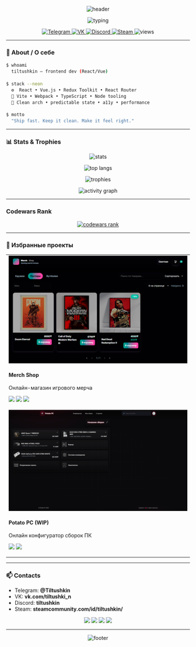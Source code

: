 <!--
  PROFILE README
  Style: NEON-FUCHSIA — accent #FF2BD1, secondary #7A3CFF, dark bg #0A0612
-->

<p align="center">
  <img src="https://capsule-render.vercel.app/api?type=waving&height=220&color=0:0A0612,50:7A3CFF,100:FF2BD1&text=Hi%20there,%20I%27m%20Tiltushkin%20👋&fontAlign=50&fontColor=F3E8FF&fontSize=38&desc=Frontend%20Developer%20%E2%80%94%20React%20/%20Vue&descAlign=50&descAlignY=84&descSize=16" alt="header"/>
</p>

<p align="center">
  <img
    src="https://readme-typing-svg.demolab.com?font=Share+Tech+Mono&size=20&pause=1300&color=FF2BD1&center=true&vCenter=true&width=1000&lines=%3E%20Clean%20UI%2FUX%20with%20strong%20state%20mgmt;%3E%20Redux%20Toolkit%20%7C%20React%20Router;%3E%20Vite%2C%20Webpack%2C%20SSR;%3E%20Type-safe%2C%20DX-first"
    alt="typing"
  />
</p>

<p align="center">
  <a href="https://t.me/Tiltushkin">
    <img src="https://img.shields.io/badge/Telegram-FF2BD1?style=for-the-badge&logo=telegram&labelColor=0A0612&logoColor=FF2BD1" alt="Telegram"/>
  </a>
  <a href="https://vk.com/tiltushki_n">
    <img src="https://img.shields.io/badge/VK-FF2BD1?style=for-the-badge&logo=vk&labelColor=0A0612&logoColor=FF2BD1" alt="VK"/>
  </a>
  <a href="https://discordapp.com/users/tiltushkin">
    <img src="https://img.shields.io/badge/Discord-FF2BD1?style=for-the-badge&logo=discord&labelColor=0A0612&logoColor=FF2BD1" alt="Discord"/>
  </a>
  <a href="https://steamcommunity.com/id/tiltushkin/">
    <img src="https://img.shields.io/badge/Steam-FF2BD1?style=for-the-badge&logo=steam&labelColor=0A0612&logoColor=FF2BD1" alt="Steam"/>
  </a>
  <img src="https://komarev.com/ghpvc/?username=Tiltushkin&style=for-the-badge&color=FF2BD1&label=Profile%20Views" alt="views"/>
</p>

---

### 🧬 About / О себе

```bash
$ whoami
  tiltushkin — frontend dev (React/Vue)

$ stack --neon
  ⚙  React • Vue.js • Redux Toolkit • React Router
  🧩 Vite • Webpack • TypeScript • Node tooling
  🎯 Clean arch • predictable state • a11y • performance

$ motto
  "Ship fast. Keep it clean. Make it feel right."
```

---

### 📊 Stats & Trophies

<p align="center">
  <img height="160" src="https://github-readme-stats.vercel.app/api?username=Tiltushkin&show_icons=true&hide_border=true&bg_color=00000000&title_color=FF2BD1&text_color=E6DFFF&icon_color=FF2BD1&v=3" alt="stats"/>
  <!-- <img height="160" src="https://streak-stats.demolab.com?user=Tiltushkin&hide_border=true&background=00000000&ring=FF2BD1&fire=FF2BD1&currStreakLabel=FF2BD1&sideNums=E6DFFF&sideLabels=E6DFFF&dates=E6DFFF&v=3" alt="streak"/> -->
</p>

<p align="center">
  <img height="160" src="https://github-readme-stats.vercel.app/api/top-langs/?username=Tiltushkin&layout=compact&langs_count=8&hide_border=true&bg_color=00000000&title_color=FF2BD1&text_color=E6DFFF&v=3" alt="top langs"/>
</p>

<p align="center">
  <img src="https://github-profile-trophy.vercel.app/?username=Tiltushkin&no-bg=true&no-frame=true&margin-w=10&row=1&column=7&theme=dracula&v=3" alt="trophies"/>
</p>

<p align="center">
  <img src="https://github-readme-activity-graph.vercel.app/graph?username=Tiltushkin&bg_color=00000000&color=E6DFFF&line=FF2BD1&point=FF2BD1&area=true&hide_border=true&v=3" alt="activity graph"/>
</p>

---

### Codewars Rank
<div align="center">
  <a href="https://www.codewars.com/users/Tiltushkin">
    <img src="https://www.codewars.com/users/Tiltushkin/badges/large" alt="codewars rank"/>
  </a>
</div>

---

### 💎 Избранные проекты

<table>
  <tr>
    <td width="50%" valign="top">
      <a href="https://github.com/Tiltushkin/merchShop">
        <img src="./assets/preview-merchShop.png" alt="Merch Shop preview"/>
      </a>
      <h4>Merch Shop</h4>
      <p>Онлайн-магазин игрового мерча</p>
      <p>
        <a href="https://github.com/Tiltushkin/merchShop"><img src="https://img.shields.io/badge/Repo-FF2BD1?style=for-the-badge&logo=github&labelColor=0A0612"/></a>
        <img src="https://img.shields.io/badge/REACT-FF2BD1?style=for-the-badge&logo=react&labelColor=0A0612"/>
        <img src="https://img.shields.io/badge/TypeScript-FF2BD1?style=for-the-badge&logo=typescript&labelColor=0A0612"/>
      </p>
    </td>
  </tr>
  <tr>
    <td width="50%" valign="top">
      <a href="">
        <img src="./assets/preview-potato-pc.png" alt="Potato PC preview"/>
      </a>
      <h4>Potato PC (WIP)</h4>
      <p>Онлайн конфигуратор сборок ПК</p>
      <p>
        <img src="https://img.shields.io/badge/REACT-FF2BD1?style=for-the-badge&logo=react&labelColor=0A0612"/>
        <img src="https://img.shields.io/badge/TypeScript-FF2BD1?style=for-the-badge&logo=typescript&labelColor=0A0612"/>
      </p>
    </td>
  </tr>
</table>

---

### 📫 Contacts

- Telegram: **@Tiltushkin**
- VK: **vk.com/tiltushki_n**
- Discord: **tiltushkin**
- Steam: **steamcommunity.com/id/tiltushkin/**

<p align="center">
  <a href="https://t.me/Tiltushkin"><img src="https://img.shields.io/badge/Write%20on%20Telegram-FF2BD1?style=for-the-badge&logo=telegram&labelColor=0A0612&logoColor=FF2BD1" /></a>
  <a href="https://vk.com/tiltushki_n"><img src="https://img.shields.io/badge/Write%20on%20VK-FF2BD1?style=for-the-badge&logo=vk&labelColor=0A0612&logoColor=FF2BD1" /></a>
  <a href="https://discordapp.com/users/tiltushkin"><img src="https://img.shields.io/badge/Discord:%20tiltushkin-FF2BD1?style=for-the-badge&logo=discord&labelColor=0A0612&logoColor=FF2BD1" /></a>
  <a href="https://steamcommunity.com/id/tiltushkin/"><img src="https://img.shields.io/badge/Steam%20Profile-FF2BD1?style=for-the-badge&logo=steam&labelColor=0A0612&logoColor=FF2BD1" /></a>
</p>

---

<p align="center">
  <img src="https://capsule-render.vercel.app/api?type=waving&height=120&color=0:FF2BD1,100:0A0612&section=footer" alt="footer"/>
</p>

<!--
Palette:
- BG: #0A0612 (near-black plum)
- Accent: #FF2BD1 (neon fuchsia)
- Secondary: #7A3CFF (electric violet)
- Text on dark: #E6DFFF (lavender)
